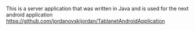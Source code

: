 This is a server application that was written in Java and is used for the next android application https://github.com/jordanovskijordan/TablanetAndroidApplication
